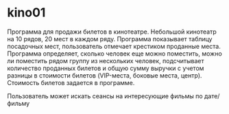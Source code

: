 # kino01
Программа для продажи билетов в кинотеатре. Небольшой кинотеатр на 10 рядов, 20 мест в каждом ряду. 
Программа показывает таблицу посадочных мест, пользователь отмечает крестиком проданные места. 
Программа определяет, сколько человек еще можно поместить, можно ли поместить рядом группу из нескольких человек, 
подсчитывает количество проданных билетов и общую сумму выручки с учетом разницы в стоимости билетов (VIP-места, боковые места, центр).
Стоимость билетов задается в программе. 

Пользователь может искать сеансы на интересующие фильмы по дате/фильму
